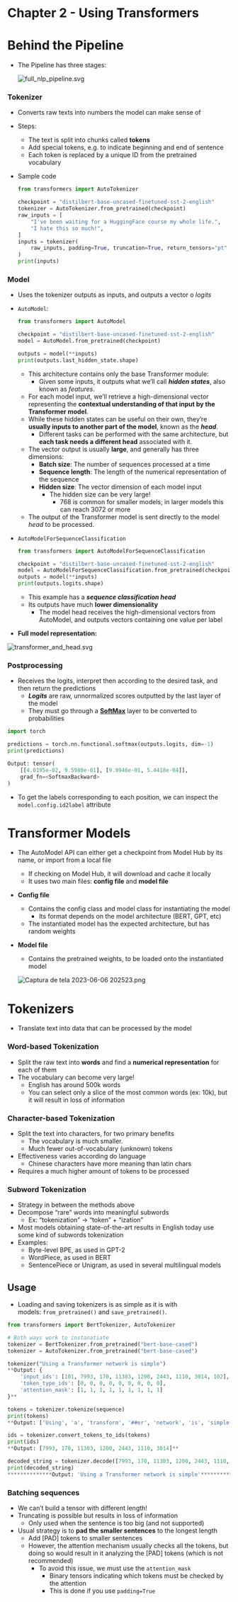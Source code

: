 # Chapter 2 - Using Transformers

# Behind the Pipeline

- The Pipeline has three stages:
    
    ![full_nlp_pipeline.svg](images/full_nlp_pipeline.svg)
    

### **Tokenizer**

- Converts raw texts into numbers the model can make sense of
- Steps:
    - The text is split into chunks called ******tokens******
    - Add special tokens, e.g. to indicate beginning and end of sentence
    - Each token is replaced by a unique ID from the pretrained vocabulary
- Sample code
    
    ```python
    from transformers import AutoTokenizer
    
    checkpoint = "distilbert-base-uncased-finetuned-sst-2-english"
    tokenizer = AutoTokenizer.from_pretrained(checkpoint)
    raw_inputs = [
        "I've been waiting for a HuggingFace course my whole life.",
        "I hate this so much!",
    ]
    inputs = tokenizer(
    	raw_inputs, padding=True, truncation=True, return_tensors="pt"
    )
    print(inputs)
    ```
    

### **Model**

- Uses the tokenizer outputs as inputs, and outputs a vector o *logits*
- `AutoModel`:
    
    ```python
    from transformers import AutoModel
    
    checkpoint = "distilbert-base-uncased-finetuned-sst-2-english"
    model = AutoModel.from_pretrained(checkpoint)
    
    outputs = model(**inputs)
    print(outputs.last_hidden_state.shape)
    ```
    
    - This architecture contains only the base Transformer module:
        - Given some inputs, it outputs what we’ll call ***hidden states***, also known as *features*.
    - For each model input, we’ll retrieve a high-dimensional vector representing the **contextual understanding of that input by the Transformer model**.
    - While these hidden states can be useful on their own, they’re **usually inputs to another part of the model**, known as the ***head***.
        - Different tasks can be performed with the same architecture, but **each task needs a different head** associated with it.
    - The vector output is usually **large**, and generally has three dimensions:
        - **Batch size**: The number of sequences processed at a time
        - **Sequence length**: The length of the numerical representation of the sequence
        - **Hidden size**: The vector dimension of each model input
            - The hidden size can be very large!
                - 768 is common for smaller models; in larger models this can reach 3072 or more
    - The output of the Transformer model is sent directly to the model *head* to be processed.
- `AutoModelForSequenceClassification`
    
    ```python
    from transformers import AutoModelForSequenceClassification
    
    checkpoint = "distilbert-base-uncased-finetuned-sst-2-english"
    model = AutoModelForSequenceClassification.from_pretrained(checkpoint)
    outputs = model(**inputs)
    print(outputs.logits.shape)
    ```
    
    - This example has a ***sequence classification head***
    - Its outputs have much **lower dimensionality**
        - The model head receives the high-dimensional vectors from AutoModel, and outputs vectors containing one value per label
- **Full model representation:**

![transformer_and_head.svg](images/transformer_and_head.svg)

### **Postprocessing**

- Receives the logits, interpret then according to the desired task, and then return the predictions
    - ***Logits*** are raw, unnormalized scores outputted by the last layer of the model
    - They must go through a **[SoftMax](https://en.wikipedia.org/wiki/Softmax_function)** layer to be converted to probabilities

```python
import torch

predictions = torch.nn.functional.softmax(outputs.logits, dim=-1)
print(predictions)

Output: tensor(
	[[4.0195e-02, 9.5980e-01], [9.9946e-01, 5.4418e-04]],
	grad_fn=<SoftmaxBackward>
)
```

- To get the labels corresponding to each position, we can inspect the `model.config.id2label` attribute

# Transformer Models

- The AutoModel API can either get a checkpoint from Model Hub by its name, or import from a local file
    - If checking on Model Hub, it will download and cache it locally
    - It uses two main files: **config file** and **model file**
- **Config file**
    - Contains the config class and model class for instantiating the model
        - Its format depends on the model architecture (BERT, GPT, etc)
    - The instantiated model has the expected architecture, but has random weights
- **Model file**
    - Contains the pretrained weights, to be loaded onto the instantiated model
    
    ![Captura de tela 2023-06-06 202523.png](images/Captura_de_tela_2023-06-06_202523.png)
    

# Tokenizers

- Translate text into data that can be processed by the model

### Word-based Tokenization

- Split the raw text into **words** and find a **numerical representation** for each of them
- The vocabulary can become very large!
    - English has around 500k words
    - You can select only a slice of the most common words (ex: 10k), but it will result in loss of information

### Character-based Tokenization

- Split the text into characters, for two primary benefits
    - The vocabulary is much smaller.
    - Much fewer out-of-vocabulary (unknown) tokens
- Effectiveness varies according do language
    - Chinese characters have more meaning than latin chars
- Requires a much higher amount of tokens to be processed

### Subword Tokenization

- Strategy in between the methods above
- Decompose “rare” words into meaningful subwords
    - Ex: “tokenization” → “token” + “ization”
- Most models obtaining state-of-the-art results in English today use some kind of subwords tokenization
- Examples:
    - Byte-level BPE, as used in GPT-2
    - WordPiece, as used in BERT
    - SentencePiece or Unigram, as used in several multilingual models

## Usage

- Loading and saving tokenizers is as simple as it is with models: `from_pretrained()` and `save_pretrained()`.

```python
from transformers import BertTokenizer, AutoTokenizer

# Both ways work to instanatiate
tokenizer = BertTokenizer.from_pretrained("bert-base-cased")
tokenizer = AutoTokenizer.from_pretrained("bert-base-cased")

tokenizer("Using a Transformer network is simple")
**Output: {
	'input_ids': [101, 7993, 170, 11303, 1200, 2443, 1110, 3014, 102],
	'token_type_ids': [0, 0, 0, 0, 0, 0, 0, 0, 0],
	'attention_mask': [1, 1, 1, 1, 1, 1, 1, 1, 1]
}**

tokens = tokenizer.tokenize(sequence)
print(tokens)
**Output: ['Using', 'a', 'transform', '##er', 'network', 'is', 'simple']**

ids = tokenizer.convert_tokens_to_ids(tokens)
print(ids)
**Output: [7993, 170, 11303, 1200, 2443, 1110, 3014]**

decoded_string = tokenizer.decode([7993, 170, 11303, 1200, 2443, 1110, 3014])
print(decoded_string)
**************Output: 'Using a Transformer network is simple'**************
```

### Batching sequences

- We can’t build a tensor with different length!
- Truncating is possible but results in loss of information
    - Only used when the sentence is too big (and not supported)
- Usual strategy is to **pad the smaller sentences** to the longest length
    - Add [PAD] tokens to smaller sentences
    - However, the attention mechanism usually checks all the tokens, but doing so would result in it analyzing the [PAD] tokens (which is not recommended)
        - To avoid this issue, we must use the `attention_mask`
            - Binary tensors indicating which tokens must be checked by the attention
            - This is done if you use `padding=True`